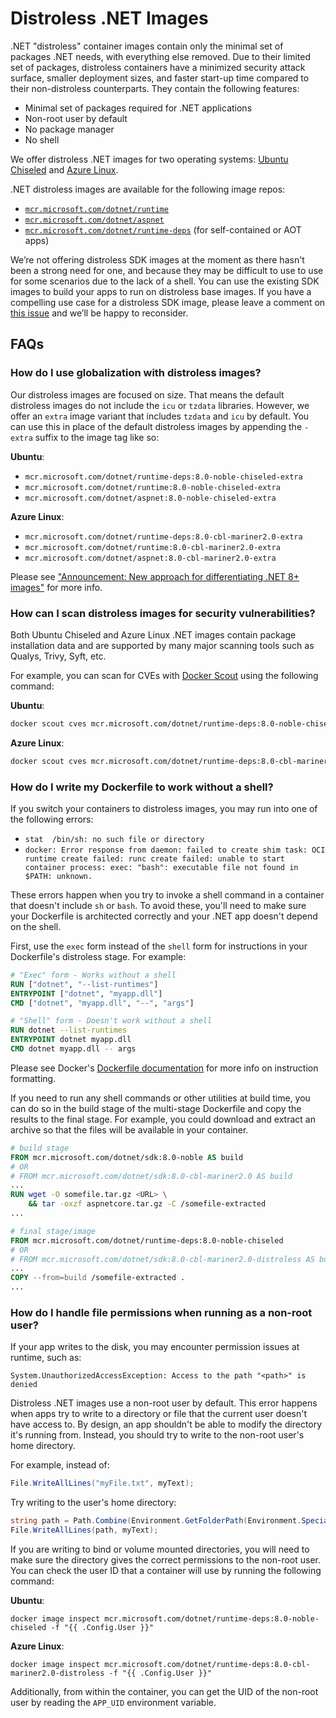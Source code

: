 # Distroless .NET Images

.NET "distroless" container images contain only the minimal set of packages .NET needs, with everything else removed.
Due to their limited set of packages, distroless containers have a minimized security attack surface, smaller deployment sizes, and faster start-up time compared to their non-distroless counterparts.
They contain the following features:

- Minimal set of packages required for .NET applications
- Non-root user by default
- No package manager
- No shell

We offer distroless .NET images for two operating systems: [Ubuntu Chiseled](./ubuntu-chiseled.md) and [Azure Linux](./azurelinux.md).

.NET distroless images are available for the following image repos:
- [`mcr.microsoft.com/dotnet/runtime`](../README.runtime.md)
- [`mcr.microsoft.com/dotnet/aspnet`](../README.aspnet.md)
- [`mcr.microsoft.com/dotnet/runtime-deps`](../README.runtime-deps.md) (for self-contained or AOT apps)

We’re not offering distroless SDK images at the moment as there hasn't been a strong need for one, and because they may be difficult to use to use for some scenarios due to the lack of a shell.
You can use the existing SDK images to build your apps to run on distroless base images.
If you have a compelling use case for a distroless SDK image, please leave a comment on [this issue](https://github.com/dotnet/dotnet-docker/issues/4942) and we’ll be happy to reconsider.

## FAQs

### How do I use globalization with distroless images?

Our distroless images are focused on size. That means the default distroless images do not include the `icu` or `tzdata`
libraries. However, we offer an `extra` image variant that includes `tzdata` and `icu` by default.
You can use this in place of the default distroless images by appending the `-extra` suffix to the image tag like so:

**Ubuntu**:

- `mcr.microsoft.com/dotnet/runtime-deps:8.0-noble-chiseled-extra`
- `mcr.microsoft.com/dotnet/runtime:8.0-noble-chiseled-extra`
- `mcr.microsoft.com/dotnet/aspnet:8.0-noble-chiseled-extra`

**Azure Linux**:

- `mcr.microsoft.com/dotnet/runtime-deps:8.0-cbl-mariner2.0-extra`
- `mcr.microsoft.com/dotnet/runtime:8.0-cbl-mariner2.0-extra`
- `mcr.microsoft.com/dotnet/aspnet:8.0-cbl-mariner2.0-extra`

Please see ["Announcement: New approach for differentiating .NET 8+ images"](https://github.com/dotnet/dotnet-docker/discussions/4821) for more info.

### How can I scan distroless images for security vulnerabilities?

Both Ubuntu Chiseled and Azure Linux .NET images contain package installation data and are supported by many major scanning tools such as Qualys, Trivy, Syft, etc.

For example, you can scan for CVEs with [Docker Scout](https://docs.docker.com/scout/) using the following command:

**Ubuntu**:

```bash
docker scout cves mcr.microsoft.com/dotnet/runtime-deps:8.0-noble-chiseled
```

**Azure Linux**:

```bash
docker scout cves mcr.microsoft.com/dotnet/runtime-deps:8.0-cbl-mariner2.0-distroless
```

### How do I write my Dockerfile to work without a shell?

If you switch your containers to distroless images, you may run into one of the following errors:

- `stat  /bin/sh: no such file or directory`
- `docker: Error response from daemon: failed to create shim task: OCI runtime create failed: runc create failed: unable to start container process: exec: "bash": executable file not found in $PATH: unknown.`

These errors happen when you try to invoke a shell command in a container that doesn't include `sh` or `bash`.
To avoid these, you'll need to make sure your Dockerfile is architected correctly and your .NET app doesn't depend on the shell.

First, use the `exec` form instead of the `shell` form for instructions in your Dockerfile's distroless stage. For example:

```Dockerfile
# "Exec" form - Works without a shell
RUN ["dotnet", "--list-runtimes"]
ENTRYPOINT ["dotnet", "myapp.dll"]
CMD ["dotnet", "myapp.dll", "--", "args"]

# "Shell" form - Doesn't work without a shell
RUN dotnet --list-runtimes
ENTRYPOINT dotnet myapp.dll
CMD dotnet myapp.dll -- args
```

Please see Docker's [Dockerfile documentation](https://docs.docker.com/engine/reference/builder/#run) for more info on instruction formatting.

If you need to run any shell commands or other utilities at build time, you can do so in the build stage of the multi-stage Dockerfile and copy the results to the final stage.
For example, you could download and extract an archive so that the files will be available in your container.

```Dockerfile
# build stage
FROM mcr.microsoft.com/dotnet/sdk:8.0-noble AS build
# OR
# FROM mcr.microsoft.com/dotnet/sdk:8.0-cbl-mariner2.0 AS build
...
RUN wget -O somefile.tar.gz <URL> \
    && tar -oxzf aspnetcore.tar.gz -C /somefile-extracted
...

# final stage/image
FROM mcr.microsoft.com/dotnet/runtime-deps:8.0-noble-chiseled
# OR
# FROM mcr.microsoft.com/dotnet/sdk:8.0-cbl-mariner2.0-distroless AS build
...
COPY --from=build /somefile-extracted .
...
```

### How do I handle file permissions when running as a non-root user?

If your app writes to the disk, you may encounter permission issues at runtime, such as:

```
System.UnauthorizedAccessException: Access to the path "<path>" is denied
```

Distroless .NET images use a non-root user by default.
This error happens when apps try to write to a directory or file that the current user doesn't have access to.
By design, an app shouldn't be able to modify the directory it's running from. Instead, you should try to write to the non-root user's home directory.

For example, instead of:

```cs
File.WriteAllLines("myFile.txt", myText);
```

Try writing to the user's home directory:

```cs
string path = Path.Combine(Environment.GetFolderPath(Environment.SpecialFolder.UserProfile), "myFile.txt");
File.WriteAllLines(path, myText);
```

If you are writing to bind or volume mounted directories, you will need to make sure the directory gives the correct permissions to the non-root user.
You can check the user ID that a container will use by running the following command:

**Ubuntu**:

```
docker image inspect mcr.microsoft.com/dotnet/runtime-deps:8.0-noble-chiseled -f "{{ .Config.User }}"
```

**Azure Linux**:

```
docker image inspect mcr.microsoft.com/dotnet/runtime-deps:8.0-cbl-mariner2.0-distroless -f "{{ .Config.User }}"
```

Additionally, from within the container, you can get the UID of the non-root user by reading the `APP_UID` environment variable.
